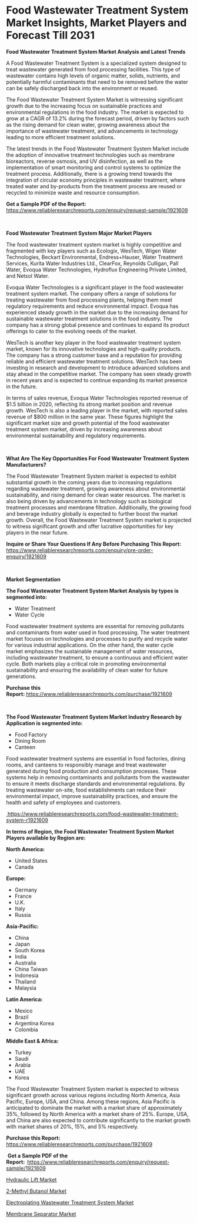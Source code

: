 <p><h1>Food Wastewater Treatment System Market Insights, Market Players and Forecast Till 2031</h1></p><p><strong>Food Wastewater Treatment System Market Analysis and Latest Trends</strong></p>
<p><p>A Food Wastewater Treatment System is a specialized system designed to treat wastewater generated from food processing facilities. This type of wastewater contains high levels of organic matter, solids, nutrients, and potentially harmful contaminants that need to be removed before the water can be safely discharged back into the environment or reused.</p><p>The Food Wastewater Treatment System Market is witnessing significant growth due to the increasing focus on sustainable practices and environmental regulations in the food industry. The market is expected to grow at a CAGR of 13.2% during the forecast period, driven by factors such as the rising demand for clean water, growing awareness about the importance of wastewater treatment, and advancements in technology leading to more efficient treatment solutions.</p><p>The latest trends in the Food Wastewater Treatment System Market include the adoption of innovative treatment technologies such as membrane bioreactors, reverse osmosis, and UV disinfection, as well as the implementation of smart monitoring and control systems to optimize the treatment process. Additionally, there is a growing trend towards the integration of circular economy principles in wastewater treatment, where treated water and by-products from the treatment process are reused or recycled to minimize waste and resource consumption.</p></p>
<p><strong>Get a Sample PDF of the Report:&nbsp;</strong> <a href="https://www.reliableresearchreports.com/enquiry/request-sample/1921609">https://www.reliableresearchreports.com/enquiry/request-sample/1921609</a></p>
<p>&nbsp;</p>
<p><strong>Food Wastewater Treatment System Major Market Players</strong></p>
<p><p>The food wastewater treatment system market is highly competitive and fragmented with key players such as Ecologix, WesTech, Wigen Water Technologies, Beckart Environmental, Endress+Hauser, Water Treatment Services, Kurita Water Industries Ltd., ClearFox, Reynolds Culligan, Pall Water, Evoqua Water Technologies, Hydroflux Engineering Private Limited, and Netsol Water.</p><p>Evoqua Water Technologies is a significant player in the food wastewater treatment system market. The company offers a range of solutions for treating wastewater from food processing plants, helping them meet regulatory requirements and reduce environmental impact. Evoqua has experienced steady growth in the market due to the increasing demand for sustainable wastewater treatment solutions in the food industry. The company has a strong global presence and continues to expand its product offerings to cater to the evolving needs of the market.</p><p>WesTech is another key player in the food wastewater treatment system market, known for its innovative technologies and high-quality products. The company has a strong customer base and a reputation for providing reliable and efficient wastewater treatment solutions. WesTech has been investing in research and development to introduce advanced solutions and stay ahead in the competitive market. The company has seen steady growth in recent years and is expected to continue expanding its market presence in the future.</p><p>In terms of sales revenue, Evoqua Water Technologies reported revenue of $1.5 billion in 2020, reflecting its strong market position and revenue growth. WesTech is also a leading player in the market, with reported sales revenue of $800 million in the same year. These figures highlight the significant market size and growth potential of the food wastewater treatment system market, driven by increasing awareness about environmental sustainability and regulatory requirements.</p></p>
<p>&nbsp;</p>
<p><strong>What Are The Key Opportunities For Food Wastewater Treatment System Manufacturers?</strong></p>
<p><p>The Food Wastewater Treatment System market is expected to exhibit substantial growth in the coming years due to increasing regulations regarding wastewater treatment, growing awareness about environmental sustainability, and rising demand for clean water resources. The market is also being driven by advancements in technology such as biological treatment processes and membrane filtration. Additionally, the growing food and beverage industry globally is expected to further boost the market growth. Overall, the Food Wastewater Treatment System market is projected to witness significant growth and offer lucrative opportunities for key players in the near future.</p></p>
<p><strong>Inquire or Share Your Questions If Any Before Purchasing This Report:</strong> <a href="https://www.reliableresearchreports.com/enquiry/pre-order-enquiry/1921609">https://www.reliableresearchreports.com/enquiry/pre-order-enquiry/1921609</a></p>
<p>&nbsp;</p>
<p><strong>Market Segmentation</strong></p>
<p><strong>The Food Wastewater Treatment System Market Analysis by types is segmented into:</strong></p>
<p><ul><li>Water Treatment</li><li>Water Cycle</li></ul></p>
<p><p>Food wastewater treatment systems are essential for removing pollutants and contaminants from water used in food processing. The water treatment market focuses on technologies and processes to purify and recycle water for various industrial applications. On the other hand, the water cycle market emphasizes the sustainable management of water resources, including wastewater treatment, to ensure a continuous and efficient water cycle. Both markets play a critical role in promoting environmental sustainability and ensuring the availability of clean water for future generations.</p></p>
<p><strong>Purchase this Report:&nbsp;</strong><a href="https://www.reliableresearchreports.com/purchase/1921609">https://www.reliableresearchreports.com/purchase/1921609</a></p>
<p>&nbsp;</p>
<p><strong>The Food Wastewater Treatment System Market Industry Research by Application is segmented into:</strong></p>
<p><ul><li>Food Factory</li><li>Dining Room</li><li>Canteen</li></ul></p>
<p><p>Food wastewater treatment systems are essential in food factories, dining rooms, and canteens to responsibly manage and treat wastewater generated during food production and consumption processes. These systems help in removing contaminants and pollutants from the wastewater to ensure it meets discharge standards and environmental regulations. By treating wastewater on-site, food establishments can reduce their environmental impact, improve sustainability practices, and ensure the health and safety of employees and customers.</p></p>
<p><a href="https://www.reliableresearchreports.com/food-wastewater-treatment-system-r1921609">&nbsp;https://www.reliableresearchreports.com/food-wastewater-treatment-system-r1921609</a></p>
<p><strong>In terms of Region, the Food Wastewater Treatment System Market Players available by Region are:</strong></p>
<p>
    <p> <strong> North America: </strong>
        <ul>
            <li>United States</li>
            <li>Canada</li>
        </ul>
        </p> 
    <p> <strong> Europe: </strong>
        <ul>
            <li>Germany</li>
            <li>France</li>
            <li>U.K.</li>
            <li>Italy</li>
            <li>Russia</li>
        </ul>
        </p> 
    <p> <strong> Asia-Pacific: </strong>
        <ul>
            <li>China</li>
            <li>Japan</li>
            <li>South Korea</li>
            <li>India</li>
            <li>Australia</li>
            <li>China Taiwan</li>
            <li>Indonesia</li>
            <li>Thailand</li>
            <li>Malaysia</li>
        </ul>
        </p> 
    <p> <strong> Latin America: </strong>
        <ul>
            <li>Mexico</li>
            <li>Brazil</li>
            <li>Argentina Korea</li>
            <li>Colombia</li>
        </ul>
        </p> 
    <p> <strong> Middle East & Africa: </strong>
        <ul>
            <li>Turkey</li>
            <li>Saudi</li>
            <li>Arabia</li>
            <li>UAE</li>
            <li>Korea</li>
        </ul>
    </p>
    </p>
<p><p>The Food Wastewater Treatment System market is expected to witness significant growth across various regions including North America, Asia Pacific, Europe, USA, and China. Among these regions, Asia Pacific is anticipated to dominate the market with a market share of approximately 35%, followed by North America with a market share of 25%. Europe, USA, and China are also expected to contribute significantly to the market growth with market shares of 20%, 15%, and 5% respectively.</p></p>
<p><strong>Purchase this Report: </strong><a href="https://www.reliableresearchreports.com/purchase/1921609">https://www.reliableresearchreports.com/purchase/1921609</a></p>
<p>&nbsp;<strong>Get a Sample PDF of the Report:&nbsp;&nbsp;</strong><a href="https://www.reliableresearchreports.com/enquiry/request-sample/1921609">https://www.reliableresearchreports.com/enquiry/request-sample/1921609</a></p>
<p><strong></strong></p>
<p><p><a href="https://www.linkedin.com/pulse/hydraulic-lift-market-size-outlook-forecast-2024-2031-visigraphs-t65me?trackingId=j0J7%2BJVsB7jrn0LWpitWug%3D%3D">Hydraulic Lift Market</a></p><p><a href="https://issuu.com/reportprime-2/docs/2-methyl-butanol-market-size-2030.pptx">2-Methyl Butanol Market</a></p><p><a href="https://github.com/moyahfrancoestellec51j635wcx/Market-Research-Report-List-2/blob/main/electroplating-wastewater-treatment-system-market.md">Electroplating Wastewater Treatment System Market</a></p><p><a href="https://www.linkedin.com/pulse/analyzing-membrane-separator-market-global-industry-perspective-aswxe?trackingId=1cNrHkYRVZewZ99%2B8UIP6w%3D%3D">Membrane Separator Market</a></p></p>